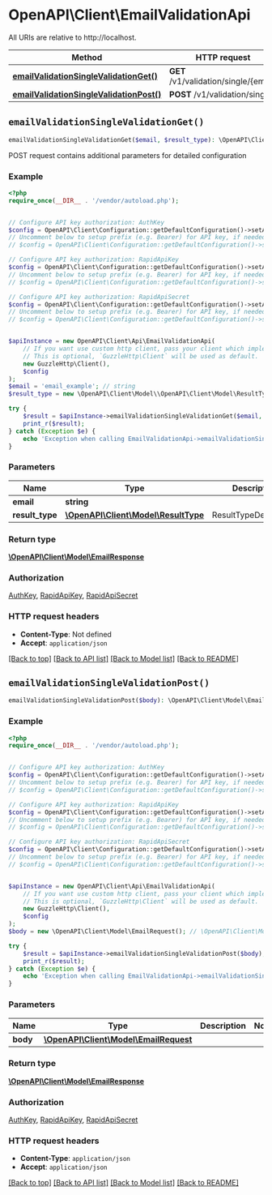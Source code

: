 # OpenAPI\Client\EmailValidationApi

All URIs are relative to http://localhost.

Method | HTTP request | Description
------------- | ------------- | -------------
[**emailValidationSingleValidationGet()**](EmailValidationApi.md#emailValidationSingleValidationGet) | **GET** /v1/validation/single/{email} | 
[**emailValidationSingleValidationPost()**](EmailValidationApi.md#emailValidationSingleValidationPost) | **POST** /v1/validation/single | 


## `emailValidationSingleValidationGet()`

```php
emailValidationSingleValidationGet($email, $result_type): \OpenAPI\Client\Model\EmailResponse
```



POST request contains additional parameters for detailed configuration

### Example

```php
<?php
require_once(__DIR__ . '/vendor/autoload.php');


// Configure API key authorization: AuthKey
$config = OpenAPI\Client\Configuration::getDefaultConfiguration()->setApiKey('Authorization', 'YOUR_API_KEY');
// Uncomment below to setup prefix (e.g. Bearer) for API key, if needed
// $config = OpenAPI\Client\Configuration::getDefaultConfiguration()->setApiKeyPrefix('Authorization', 'Bearer');

// Configure API key authorization: RapidApiKey
$config = OpenAPI\Client\Configuration::getDefaultConfiguration()->setApiKey('X-RapidAPI-Key', 'YOUR_API_KEY');
// Uncomment below to setup prefix (e.g. Bearer) for API key, if needed
// $config = OpenAPI\Client\Configuration::getDefaultConfiguration()->setApiKeyPrefix('X-RapidAPI-Key', 'Bearer');

// Configure API key authorization: RapidApiSecret
$config = OpenAPI\Client\Configuration::getDefaultConfiguration()->setApiKey('X-RapidAPI-Proxy-Secret', 'YOUR_API_KEY');
// Uncomment below to setup prefix (e.g. Bearer) for API key, if needed
// $config = OpenAPI\Client\Configuration::getDefaultConfiguration()->setApiKeyPrefix('X-RapidAPI-Proxy-Secret', 'Bearer');


$apiInstance = new OpenAPI\Client\Api\EmailValidationApi(
    // If you want use custom http client, pass your client which implements `GuzzleHttp\ClientInterface`.
    // This is optional, `GuzzleHttp\Client` will be used as default.
    new GuzzleHttp\Client(),
    $config
);
$email = 'email_example'; // string
$result_type = new \OpenAPI\Client\Model\\OpenAPI\Client\Model\ResultType(); // \OpenAPI\Client\Model\ResultType | ResultTypeDescription

try {
    $result = $apiInstance->emailValidationSingleValidationGet($email, $result_type);
    print_r($result);
} catch (Exception $e) {
    echo 'Exception when calling EmailValidationApi->emailValidationSingleValidationGet: ', $e->getMessage(), PHP_EOL;
}
```

### Parameters

Name | Type | Description  | Notes
------------- | ------------- | ------------- | -------------
 **email** | **string**|  |
 **result_type** | [**\OpenAPI\Client\Model\ResultType**](../Model/.md)| ResultTypeDescription | [optional]

### Return type

[**\OpenAPI\Client\Model\EmailResponse**](../Model/EmailResponse.md)

### Authorization

[AuthKey](../../README.md#AuthKey), [RapidApiKey](../../README.md#RapidApiKey), [RapidApiSecret](../../README.md#RapidApiSecret)

### HTTP request headers

- **Content-Type**: Not defined
- **Accept**: `application/json`

[[Back to top]](#) [[Back to API list]](../../README.md#endpoints)
[[Back to Model list]](../../README.md#models)
[[Back to README]](../../README.md)

## `emailValidationSingleValidationPost()`

```php
emailValidationSingleValidationPost($body): \OpenAPI\Client\Model\EmailResponse
```



### Example

```php
<?php
require_once(__DIR__ . '/vendor/autoload.php');


// Configure API key authorization: AuthKey
$config = OpenAPI\Client\Configuration::getDefaultConfiguration()->setApiKey('Authorization', 'YOUR_API_KEY');
// Uncomment below to setup prefix (e.g. Bearer) for API key, if needed
// $config = OpenAPI\Client\Configuration::getDefaultConfiguration()->setApiKeyPrefix('Authorization', 'Bearer');

// Configure API key authorization: RapidApiKey
$config = OpenAPI\Client\Configuration::getDefaultConfiguration()->setApiKey('X-RapidAPI-Key', 'YOUR_API_KEY');
// Uncomment below to setup prefix (e.g. Bearer) for API key, if needed
// $config = OpenAPI\Client\Configuration::getDefaultConfiguration()->setApiKeyPrefix('X-RapidAPI-Key', 'Bearer');

// Configure API key authorization: RapidApiSecret
$config = OpenAPI\Client\Configuration::getDefaultConfiguration()->setApiKey('X-RapidAPI-Proxy-Secret', 'YOUR_API_KEY');
// Uncomment below to setup prefix (e.g. Bearer) for API key, if needed
// $config = OpenAPI\Client\Configuration::getDefaultConfiguration()->setApiKeyPrefix('X-RapidAPI-Proxy-Secret', 'Bearer');


$apiInstance = new OpenAPI\Client\Api\EmailValidationApi(
    // If you want use custom http client, pass your client which implements `GuzzleHttp\ClientInterface`.
    // This is optional, `GuzzleHttp\Client` will be used as default.
    new GuzzleHttp\Client(),
    $config
);
$body = new \OpenAPI\Client\Model\EmailRequest(); // \OpenAPI\Client\Model\EmailRequest

try {
    $result = $apiInstance->emailValidationSingleValidationPost($body);
    print_r($result);
} catch (Exception $e) {
    echo 'Exception when calling EmailValidationApi->emailValidationSingleValidationPost: ', $e->getMessage(), PHP_EOL;
}
```

### Parameters

Name | Type | Description  | Notes
------------- | ------------- | ------------- | -------------
 **body** | [**\OpenAPI\Client\Model\EmailRequest**](../Model/EmailRequest.md)|  |

### Return type

[**\OpenAPI\Client\Model\EmailResponse**](../Model/EmailResponse.md)

### Authorization

[AuthKey](../../README.md#AuthKey), [RapidApiKey](../../README.md#RapidApiKey), [RapidApiSecret](../../README.md#RapidApiSecret)

### HTTP request headers

- **Content-Type**: `application/json`
- **Accept**: `application/json`

[[Back to top]](#) [[Back to API list]](../../README.md#endpoints)
[[Back to Model list]](../../README.md#models)
[[Back to README]](../../README.md)
